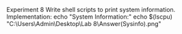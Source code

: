 Experiment 8
Write shell scripts to print system information.
Implementation:
echo "System Information:"
echo $(lscpu)
"C:\Users\Admin\Desktop\Lab 8\Answer(Sysinfo).png"
